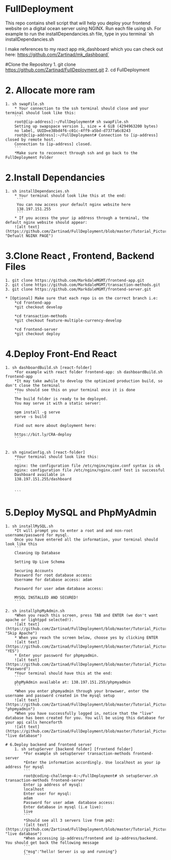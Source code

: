 # FullDeployment
This repo contains shell script that will help you deploy your frontend website on a digital ocean server using NGINX.
Run each file using sh. For example to run the installDependancies.sh file, type in you terminal `sh installDependancies.sh

I make references to my react app mk_dashboard which you can check out here: https://github.com/Zartinad/mk_dashboard`

#Clone the Repository
    1. git clone https://github.com/Zartinad/FullDeployment.git
    2. cd FullDeployment
# 2. Allocate more ram
    1. sh swapFile.sh
        * Your connection to the ssh terminal should close and your terminal should look like this:
        ```
        root@[ip-address]:~/FullDeployment# sh swapFile.sh 
        Setting up swapspace version 1, size = 4 GiB (4294963200 bytes)
        no label, UUID=e38bd4f6-c01c-4ff9-a5bd-d7377a6c8243
        root@c[ip-address]:~/FullDeployment# Connection to [ip-address] closed by remote host.
        Connection to [ip-address] closed.
        ```
        *Make sure to reconnect through ssh and go back to the FullDeployment Folder
# 2.Install Dependancies
    1. sh installDependancies.sh
        * Your terminal should look like this at the end:
         ```
         You can now access your default nginx website here
         138.197.151.255
         ```
        * If you access the your ip address through a terminal, the default nginx website should appear:
        ![alt text](https://github.com/Zartinad/FullDeployment/blob/master/Tutorial_Pictures/installDependanciesNGINX.png "Defualt NGINX PAGE")

# 3.Clone React , Frontend, Backend Files
    1. git clone https://github.com/MarkdaleMGMT/frontend-app.git
    2. git clone https://github.com/MarkdaleMGMT/transaction-methods.git
    3. git clone https://github.com/MarkdaleMGMT/frontend-server.git

    * [Optional] Make sure that each repo is on the correct branch i.e: 
        *cd frontend-app
        *git checkout develop

        *cd transaction-methods
        *git checkout feature-multiple-currency-develop

        *cd frontend-server
        *git checkout deploy
# 4.Deploy Front-End React 
    1. sh dashboardBuild.sh [react-folder]
        *For example with react folder frontend-app: sh dashboardBuild.sh frontend-app
        *It may take awhile to develop the optimized production build, so don't close the terminal
        *You should see this on your terminal once it is done
        ```
        The build folder is ready to be deployed.
        You may serve it with a static server:

        npm install -g serve
        serve -s build

        Find out more about deployment here:

        https://bit.ly/CRA-deploy
        ```


    2. sh nginxConfig.sh [react-folder]
        *Your terminal should look like this:
        ```
        nginx: the configuration file /etc/nginx/nginx.conf syntax is ok
        nginx: configuration file /etc/nginx/nginx.conf test is successful
        Dashboard available in 
        138.197.151.255/dashboard


        ```

# 5.Deploy MySQL and PhpMyAdmin
    1. sh installMySQL.sh
        *It will prompt you to enter a root and and non-root username/password for mysql.
        Once you have entered all the information, your terminal should look like this
        ```
        Cleaning Up Database

        Setting Up Live Schema

        Securing Accounts
        Password for root database access: 
        Username for database access: adam

        Password for user adam database access: 

        MYSQL INSTALLED AND SECURED!
        ```

    2. sh installphpMyAdmin.sh
        *When you reach this screen, press TAB and ENTER (we don't want apache or lightppd selected!).
        ![alt text](https://github.com/Zartinad/FullDeployment/blob/master/Tutorial_Pictures/phpmyadminskip "Skip Apache")
        * When you reach the screen below, choose yes by clicking ENTER
        ![alt text](https://github.com/Zartinad/FullDeployment/blob/master/Tutorial_Pictures/phpmyadminyes "YES")
        * Enter your password for phpmyadmin.
        ![alt text](https://github.com/Zartinad/FullDeployment/blob/master/Tutorial_Pictures/phpmyadminyes "Password")
        *Your terminal should have this at the end:
        ```
        phpMyAdmin available at: 138.197.151.255/phpmyadmin
        ```
        *When you enter phpmyadmin through your browswer, enter the username and password created in the mysql setup
        ![alt text](https://github.com/Zartinad/FullDeployment/blob/master/Tutorial_Pictures/phpmyadmin.png "phpmyadmin")
        *When you have successfully logged in, notice that the "live" database has been created for you. You will be using this database for your api calls henceforth
        ![alt text](https://github.com/Zartinad/FullDeployment/blob/master/Tutorial_Pictures/phpmyadminlive.png "live database")
    
    # 6.Deploy backend and frontend server
        1. sh setupServer [backend folder] [frontend folder]
            *For example sh setupServer transaction-methods frontend-server
            *Enter the information accordingly. Use localhost as your ip address for mysql
            ```
            root@coding-challenge-4:~/FullDeployment# sh setupServer.sh transaction-methods frontend-server
            Enter ip address of mysql: 
            localhost
            Enter user for mysql:
            adam
            Password for user adam  database access: 
            Enter database in mysql (i.e live): 
            live
            ```
            *Should see all 3 servers live from pm2:
            ![alt text](https://github.com/Zartinad/FullDeployment/blob/master/Tutorial_Pictures/pm2.png "live database")
            *When accessing ip-address/frontend and ip-address/backend. You should get back the following message
            ```
            {"msg":"hello! Server is up and running"}
            ```